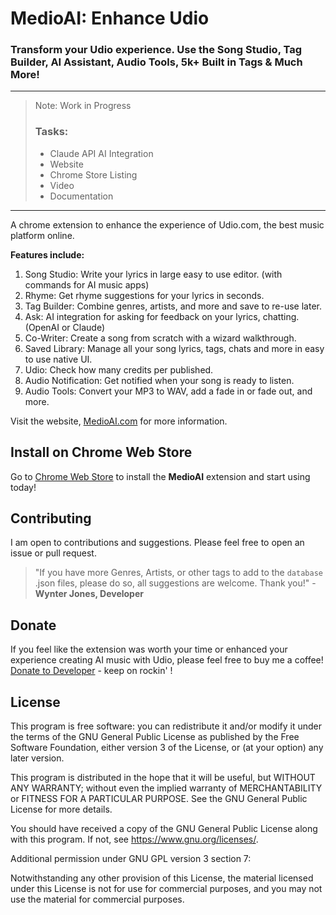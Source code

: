 # MedioAI: Enhance Udio

### Transform your Udio experience. Use the Song Studio, Tag Builder, AI Assistant, Audio Tools, 5k+ Built in Tags & Much More!

---

> Note: Work in Progress
>
> ### Tasks:
>
> - Claude API AI Integration
> - Website
> - Chrome Store Listing
> - Video
> - Documentation

---

A chrome extension to enhance the experience of Udio.com, the best music platform online.

**Features include:**

1. Song Studio: Write your lyrics in large easy to use editor. (with commands for AI music apps)
2. Rhyme: Get rhyme suggestions for your lyrics in seconds.
3. Tag Builder: Combine genres, artists, and more and save to re-use later.
4. Ask: AI integration for asking for feedback on your lyrics, chatting. (OpenAI or Claude)
5. Co-Writer: Create a song from scratch with a wizard walkthrough.
6. Saved Library: Manage all your song lyrics, tags, chats and more in easy to use native UI.
7. Udio: Check how many credits per published.
8. Audio Notification: Get notified when your song is ready to listen.
9. Audio Tools: Convert your MP3 to WAV, add a fade in or fade out, and more.

Visit the website, [MedioAI.com](https://www.medioai.com) for more information.

## Install on Chrome Web Store

Go to [Chrome Web Store](https://chromewebstore.google.com/detail/me-dio/gkajdljokjallnlfkibjoiolndccinoi) to install the **MedioAI** extension and start using today!

## Contributing

I am open to contributions and suggestions. Please feel free to open an issue or pull request.

> "If you have more Genres, Artists, or other tags to add to the `database` .json files, please do so, all suggestions are welcome. Thank you!" - **Wynter Jones, Developer**

## Donate

If you feel like the extension was worth your time or enhanced your experience creating AI music with Udio, please feel free to buy me a coffee! [Donate to Developer](https://buymeacoffee.com/wyntera) - keep on rockin' !

## License

This program is free software: you can redistribute it and/or modify
it under the terms of the GNU General Public License as published by
the Free Software Foundation, either version 3 of the License, or
(at your option) any later version.

This program is distributed in the hope that it will be useful,
but WITHOUT ANY WARRANTY; without even the implied warranty of
MERCHANTABILITY or FITNESS FOR A PARTICULAR PURPOSE. See the
GNU General Public License for more details.

You should have received a copy of the GNU General Public License
along with this program. If not, see <https://www.gnu.org/licenses/>.

Additional permission under GNU GPL version 3 section 7:

Notwithstanding any other provision of this License, the material
licensed under this License is not for use for commercial purposes,
and you may not use the material for commercial purposes.
